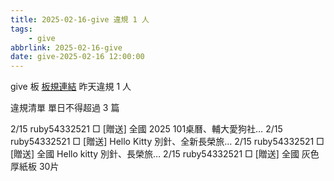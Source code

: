 ```yaml
---
title: 2025-02-16-give 違規 1 人
tags:
    - give
abbrlink: 2025-02-16-give
date: give-2025-02-16 12:00:00
---
```

give 板 [板規連結](https://www.ptt.cc/bbs/give/M.1612495900.A.C32.html)
昨天違規 1 人
<!-- more -->

違規清單
單日不得超過 3 篇

2/15 ruby54332521 □ [贈送] 全國 2025 101桌曆、輔大愛狗社…
2/15 ruby54332521 □ [贈送] Hello Kitty 別針、全新長榮旅…
2/15 ruby54332521 □ [贈送] 全國 Hello kitty 別針、長榮旅…
2/15 ruby54332521 □ [贈送] 全國 灰色厚紙板 30片